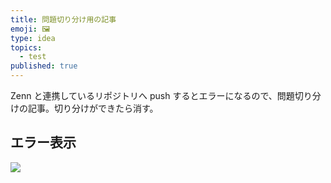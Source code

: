 ```yaml
---
title: 問題切り分け用の記事
emoji: 🖼️
type: idea
topics:
  - test
published: true
---
```


Zenn と連携しているリポジトリへ push するとエラーになるので、問題切り分けの記事。切り分けができたら消す。

## エラー表示

![](https://images.microcms-assets.io/assets/1fff6177c5c74aac8d5158dc17492c92/c5f6a3162860436d9e481d689dbba334/Untitled.png?auto=compress%2Cformat)
